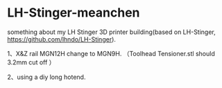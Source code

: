 # LH-Stinger-meanchen
something about my LH Stinger 3D printer building(based on LH-Stinger, https://github.com/lhndo/LH-Stinger).

1、X&Z rail MGN12H change to MGN9H.
（Toolhead Tensioner.stl should 3.2mm cut off ）

2、using a diy long hotend.


